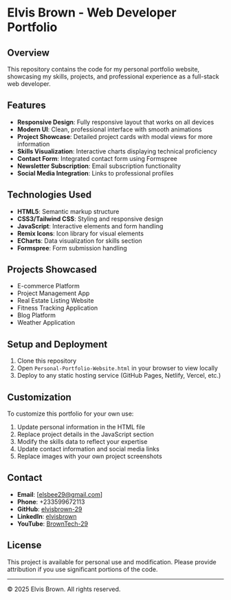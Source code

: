 # Elvis Brown - Web Developer Portfolio


## Overview

This repository contains the code for my personal portfolio website, showcasing my skills, projects, and professional experience as a full-stack web developer.

## Features

- **Responsive Design**: Fully responsive layout that works on all devices
- **Modern UI**: Clean, professional interface with smooth animations
- **Project Showcase**: Detailed project cards with modal views for more information
- **Skills Visualization**: Interactive charts displaying technical proficiency
- **Contact Form**: Integrated contact form using Formspree
- **Newsletter Subscription**: Email subscription functionality
- **Social Media Integration**: Links to professional profiles

## Technologies Used

- **HTML5**: Semantic markup structure
- **CSS3/Tailwind CSS**: Styling and responsive design
- **JavaScript**: Interactive elements and form handling
- **Remix Icons**: Icon library for visual elements
- **ECharts**: Data visualization for skills section
- **Formspree**: Form submission handling

## Projects Showcased

- E-commerce Platform
- Project Management App
- Real Estate Listing Website
- Fitness Tracking Application
- Blog Platform
- Weather Application

## Setup and Deployment

1. Clone this repository
2. Open `Personal-Portfolio-Website.html` in your browser to view locally
3. Deploy to any static hosting service (GitHub Pages, Netlify, Vercel, etc.)

## Customization

To customize this portfolio for your own use:

1. Update personal information in the HTML file
2. Replace project details in the JavaScript section
3. Modify the skills data to reflect your expertise
4. Update contact information and social media links
5. Replace images with your own project screenshots

## Contact

- **Email**: [elsbee29@gmail.com]
- **Phone**: +233599672113
- **GitHub**: [elvisbrown-29](https://github.com/elvisbrown-29)
- **LinkedIn**: [elvisbrown](https://www.linkedin.com/in/elvisbrown/)
- **YouTube**: [BrownTech-29](https://www.youtube.com/@BrownTech-29)

## License

This project is available for personal use and modification. Please provide attribution if you use significant portions of the code.

---

© 2025 Elvis Brown. All rights reserved.
